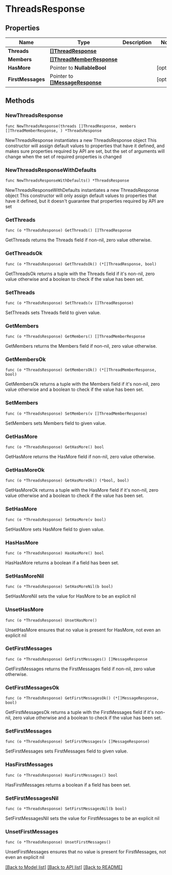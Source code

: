 # ThreadsResponse

## Properties

Name | Type | Description | Notes
------------ | ------------- | ------------- | -------------
**Threads** | [**[]ThreadResponse**](ThreadResponse.md) |  | 
**Members** | [**[]ThreadMemberResponse**](ThreadMemberResponse.md) |  | 
**HasMore** | Pointer to **NullableBool** |  | [optional] 
**FirstMessages** | Pointer to [**[]MessageResponse**](MessageResponse.md) |  | [optional] 

## Methods

### NewThreadsResponse

`func NewThreadsResponse(threads []ThreadResponse, members []ThreadMemberResponse, ) *ThreadsResponse`

NewThreadsResponse instantiates a new ThreadsResponse object
This constructor will assign default values to properties that have it defined,
and makes sure properties required by API are set, but the set of arguments
will change when the set of required properties is changed

### NewThreadsResponseWithDefaults

`func NewThreadsResponseWithDefaults() *ThreadsResponse`

NewThreadsResponseWithDefaults instantiates a new ThreadsResponse object
This constructor will only assign default values to properties that have it defined,
but it doesn't guarantee that properties required by API are set

### GetThreads

`func (o *ThreadsResponse) GetThreads() []ThreadResponse`

GetThreads returns the Threads field if non-nil, zero value otherwise.

### GetThreadsOk

`func (o *ThreadsResponse) GetThreadsOk() (*[]ThreadResponse, bool)`

GetThreadsOk returns a tuple with the Threads field if it's non-nil, zero value otherwise
and a boolean to check if the value has been set.

### SetThreads

`func (o *ThreadsResponse) SetThreads(v []ThreadResponse)`

SetThreads sets Threads field to given value.


### GetMembers

`func (o *ThreadsResponse) GetMembers() []ThreadMemberResponse`

GetMembers returns the Members field if non-nil, zero value otherwise.

### GetMembersOk

`func (o *ThreadsResponse) GetMembersOk() (*[]ThreadMemberResponse, bool)`

GetMembersOk returns a tuple with the Members field if it's non-nil, zero value otherwise
and a boolean to check if the value has been set.

### SetMembers

`func (o *ThreadsResponse) SetMembers(v []ThreadMemberResponse)`

SetMembers sets Members field to given value.


### GetHasMore

`func (o *ThreadsResponse) GetHasMore() bool`

GetHasMore returns the HasMore field if non-nil, zero value otherwise.

### GetHasMoreOk

`func (o *ThreadsResponse) GetHasMoreOk() (*bool, bool)`

GetHasMoreOk returns a tuple with the HasMore field if it's non-nil, zero value otherwise
and a boolean to check if the value has been set.

### SetHasMore

`func (o *ThreadsResponse) SetHasMore(v bool)`

SetHasMore sets HasMore field to given value.

### HasHasMore

`func (o *ThreadsResponse) HasHasMore() bool`

HasHasMore returns a boolean if a field has been set.

### SetHasMoreNil

`func (o *ThreadsResponse) SetHasMoreNil(b bool)`

 SetHasMoreNil sets the value for HasMore to be an explicit nil

### UnsetHasMore
`func (o *ThreadsResponse) UnsetHasMore()`

UnsetHasMore ensures that no value is present for HasMore, not even an explicit nil
### GetFirstMessages

`func (o *ThreadsResponse) GetFirstMessages() []MessageResponse`

GetFirstMessages returns the FirstMessages field if non-nil, zero value otherwise.

### GetFirstMessagesOk

`func (o *ThreadsResponse) GetFirstMessagesOk() (*[]MessageResponse, bool)`

GetFirstMessagesOk returns a tuple with the FirstMessages field if it's non-nil, zero value otherwise
and a boolean to check if the value has been set.

### SetFirstMessages

`func (o *ThreadsResponse) SetFirstMessages(v []MessageResponse)`

SetFirstMessages sets FirstMessages field to given value.

### HasFirstMessages

`func (o *ThreadsResponse) HasFirstMessages() bool`

HasFirstMessages returns a boolean if a field has been set.

### SetFirstMessagesNil

`func (o *ThreadsResponse) SetFirstMessagesNil(b bool)`

 SetFirstMessagesNil sets the value for FirstMessages to be an explicit nil

### UnsetFirstMessages
`func (o *ThreadsResponse) UnsetFirstMessages()`

UnsetFirstMessages ensures that no value is present for FirstMessages, not even an explicit nil

[[Back to Model list]](../README.md#documentation-for-models) [[Back to API list]](../README.md#documentation-for-api-endpoints) [[Back to README]](../README.md)


